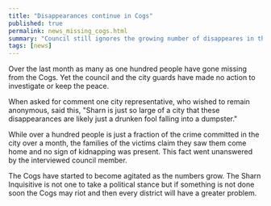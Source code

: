 ```yaml
---
title: "Disappearances continue in Cogs"
published: true
permalink: news_missing_cogs.html
summary: "Council still ignores the growing number of disappeares in the Cogs."
tags: [news]
---
```


Over the last month as many as one hundred people have gone missing from the Cogs. Yet the council and the city guards have made no action to investigate or keep the peace. 

When asked for comment one city representative, who wished to remain anonymous, said this, "Sharn is just so large of a city that these disappearances are likely just a drunken fool falling into a dumpster." 

While over a hundred people is just a fraction of the crime committed in the city over a month, the families of the victims claim they saw them come home and no sign of kidnapping was present. This fact went unanswered by the interviewed council member. 

The Cogs have started to become agitated as the numbers grow. The Sharn Inquisitive is not one to take a political stance but if something is not done soon the Cogs may riot and then every district will have a greater problem.
